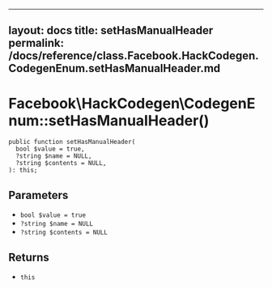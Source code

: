 
***

layout: docs
title: setHasManualHeader
permalink: /docs/reference/class.Facebook.HackCodegen.CodegenEnum.setHasManualHeader.md
---







# Facebook\\HackCodegen\\CodegenEnum::setHasManualHeader()




``` Hack
public function setHasManualHeader(
  bool $value = true,
  ?string $name = NULL,
  ?string $contents = NULL,
): this;
```




## Parameters




- ` bool $value = true `
- ` ?string $name = NULL `
- ` ?string $contents = NULL `




## Returns




+ ` this `